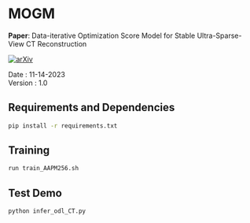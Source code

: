 # MOGM

**Paper**: Data-iterative Optimization Score Model for Stable Ultra-Sparse-View CT Reconstruction

[![arXiv](https://img.shields.io/badge/arXiv-2110.05243-red)](https://arxiv.org/abs/2308.14437)

Date : 11-14-2023  
Version : 1.0

## Requirements and Dependencies
``` bash
pip install -r requirements.txt
```

## Training
``` bash
run train_AAPM256.sh
```

## Test Demo
``` bash
python infer_odl_CT.py
```